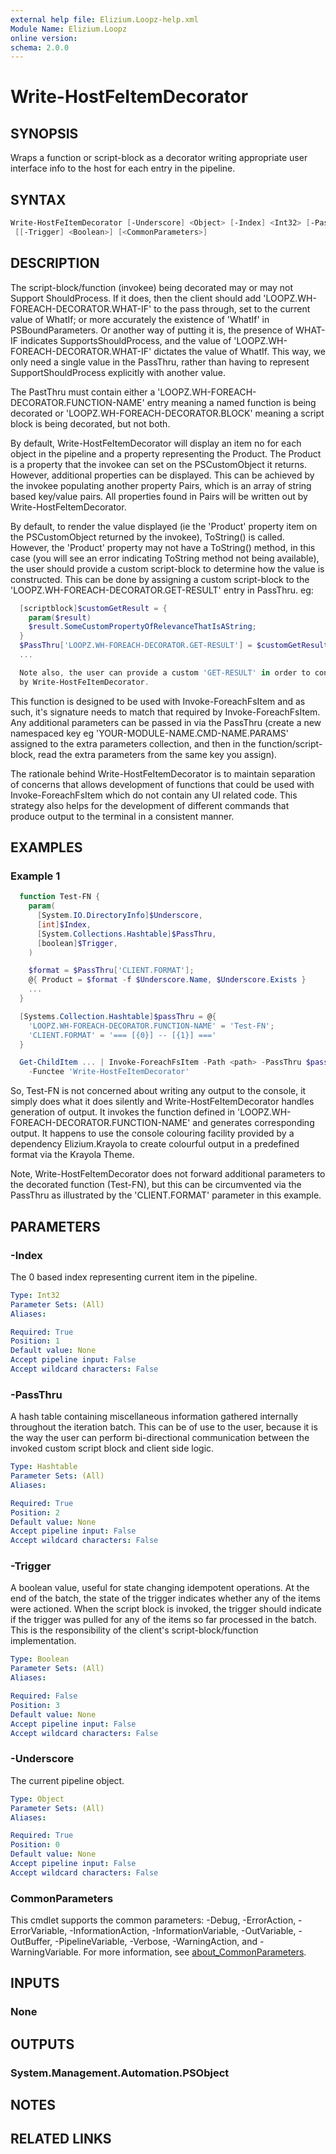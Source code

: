 ```yaml
---
external help file: Elizium.Loopz-help.xml
Module Name: Elizium.Loopz
online version:
schema: 2.0.0
---
```


# Write-HostFeItemDecorator

## SYNOPSIS

Wraps a function or script-block as a decorator writing appropriate user interface
info to the host for each entry in the pipeline.

## SYNTAX

```powershell
Write-HostFeItemDecorator [-Underscore] <Object> [-Index] <Int32> [-PassThru] <Hashtable>
 [[-Trigger] <Boolean>] [<CommonParameters>]
```

## DESCRIPTION

The script-block/function (invokee) being decorated may or may not Support ShouldProcess. If it does,
then the client should add 'LOOPZ.WH-FOREACH-DECORATOR.WHAT-IF' to the pass through, set to the current
value of WhatIf; or more accurately the existence of 'WhatIf' in PSBoundParameters. Or another
way of putting it is, the presence of WHAT-IF indicates SupportsShouldProcess, and the value of
'LOOPZ.WH-FOREACH-DECORATOR.WHAT-IF' dictates the value of WhatIf. This way, we only need a single
value in the PassThru, rather than having to represent SupportShouldProcess explicitly with
another value.

  The PastThru must contain either a 'LOOPZ.WH-FOREACH-DECORATOR.FUNCTION-NAME' entry meaning a named
function is being decorated or 'LOOPZ.WH-FOREACH-DECORATOR.BLOCK' meaning a script block is being
decorated, but not both.

  By default, Write-HostFeItemDecorator will display an item no for each object in the pipeline
and a property representing the Product. The Product is a property that the invokee can set on the PSCustomObject it returns. However, additional properties can be displayed. This can be achieved by the invokee populating another
property Pairs, which is an array of string based key/value pairs. All properties found in
Pairs will be written out by Write-HostFeItemDecorator.

By default, to render the value displayed (ie the 'Product' property item on the PSCustomObject returned by the invokee), ToString() is called. However, the 'Product' property may not have a ToString() method, in this case (you will see an error indicating ToString method not being available), the user should provide a custom script-block to determine how the value is constructed. This can be done by assigning a custom script-block to the 'LOOPZ.WH-FOREACH-DECORATOR.GET-RESULT' entry in PassThru. eg:

```powershell
  [scriptblock]$customGetResult = {
    param($result)
    $result.SomeCustomPropertyOfRelevanceThatIsAString;
  }
  $PassThru['LOOPZ.WH-FOREACH-DECORATOR.GET-RESULT'] = $customGetResult;
  ...

  Note also, the user can provide a custom 'GET-RESULT' in order to control what is displayed
  by Write-HostFeItemDecorator.
```

  This function is designed to be used with Invoke-ForeachFsItem and as such, it's signature
needs to match that required by Invoke-ForeachFsItem. Any additional parameters can be
passed in via the PassThru (create a new namespaced key eg 'YOUR-MODULE-NAME.CMD-NAME.PARAMS' assigned to the extra parameters collection, and then in the function/script-block, read the extra parameters from the same key you assign).

  The rationale behind Write-HostFeItemDecorator is to maintain separation of concerns
that allows development of functions that could be used with Invoke-ForeachFsItem which do
not contain any UI related code. This strategy also helps for the development of different
commands that produce output to the terminal in a consistent manner.

## EXAMPLES

### Example 1

```powershell
  function Test-FN {
    param(
      [System.IO.DirectoryInfo]$Underscore,
      [int]$Index,
      [System.Collections.Hashtable]$PassThru,
      [boolean]$Trigger,
    )

    $format = $PassThru['CLIENT.FORMAT'];
    @{ Product = $format -f $Underscore.Name, $Underscore.Exists }
    ...
  }

  [Systems.Collection.Hashtable]$passThru = @{
    'LOOPZ.WH-FOREACH-DECORATOR.FUNCTION-NAME' = 'Test-FN';
    'CLIENT.FORMAT' = '=== [{0}] -- [{1}] ==='
  }

  Get-ChildItem ... | Invoke-ForeachFsItem -Path <path> -PassThru $passThru
    -Functee 'Write-HostFeItemDecorator'
```

  So, Test-FN is not concerned about writing any output to the console, it simply does
what it does silently and Write-HostFeItemDecorator handles generation of output. It
invokes the function defined in 'LOOPZ.WH-FOREACH-DECORATOR.FUNCTION-NAME' and generates
corresponding output. It happens to use the console colouring facility provided by a
dependency Elizium.Krayola to create colourful output in a predefined format via the
Krayola Theme.

Note, Write-HostFeItemDecorator does not forward additional parameters to the decorated
function (Test-FN), but this can be circumvented via the PassThru as illustrated by
the 'CLIENT.FORMAT' parameter in this example.

## PARAMETERS

### -Index

The 0 based index representing current item in the pipeline.

```yaml
Type: Int32
Parameter Sets: (All)
Aliases:

Required: True
Position: 1
Default value: None
Accept pipeline input: False
Accept wildcard characters: False
```

### -PassThru

A hash table containing miscellaneous information gathered internally
throughout the iteration batch. This can be of use to the user, because it is the way
the user can perform bi-directional communication between the invoked custom script block
and client side logic.

```yaml
Type: Hashtable
Parameter Sets: (All)
Aliases:

Required: True
Position: 2
Default value: None
Accept pipeline input: False
Accept wildcard characters: False
```

### -Trigger

A boolean value, useful for state changing idempotent operations. At the end
of the batch, the state of the trigger indicates whether any of the items were actioned.
When the script block is invoked, the trigger should indicate if the trigger was pulled for
any of the items so far processed in the batch. This is the responsibility of the
client's script-block/function implementation.

```yaml
Type: Boolean
Parameter Sets: (All)
Aliases:

Required: False
Position: 3
Default value: None
Accept pipeline input: False
Accept wildcard characters: False
```

### -Underscore

The current pipeline object.

```yaml
Type: Object
Parameter Sets: (All)
Aliases:

Required: True
Position: 0
Default value: None
Accept pipeline input: False
Accept wildcard characters: False
```

### CommonParameters

This cmdlet supports the common parameters: -Debug, -ErrorAction, -ErrorVariable, -InformationAction, -InformationVariable, -OutVariable, -OutBuffer, -PipelineVariable, -Verbose, -WarningAction, and -WarningVariable. For more information, see [about_CommonParameters](http://go.microsoft.com/fwlink/?LinkID=113216).

## INPUTS

### None

## OUTPUTS

### System.Management.Automation.PSObject

## NOTES

## RELATED LINKS
